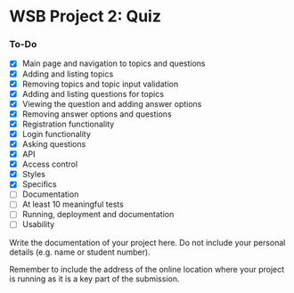 # WSB Project 2: Quiz

### To-Do

- [x] Main page and navigation to topics and questions
- [x] Adding and listing topics
- [x] Removing topics and topic input validation
- [x] Adding and listing questions for topics
- [x] Viewing the question and adding answer options
- [x] Removing answer options and questions
- [x] Registration functionality
- [x] Login functionality
- [x] Asking questions
- [x] API
- [x] Access control
- [x] Styles
- [x] Specifics
- [ ] Documentation
- [ ] At least 10 meaningful tests
- [ ] Running, deployment and documentation
- [ ] Usability

Write the documentation of your project here. Do not include your personal
details (e.g. name or student number).

Remember to include the address of the online location where your project is
running as it is a key part of the submission.
